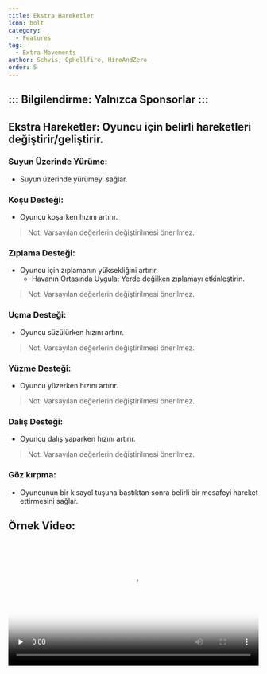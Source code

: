 ```yaml
---
title: Ekstra Hareketler
icon: bolt
category:
  - Features
tag:
  - Extra Movements
author: Schvis, OpHellfire, HiroAndZero
order: 5
---
```

::: Bilgilendirme: Yalnızca Sponsorlar
:::
---
## Ekstra Hareketler: Oyuncu için belirli hareketleri değiştirir/geliştirir.
### Suyun Üzerinde Yürüme:
- Suyun üzerinde yürümeyi sağlar.
### Koşu Desteği:
- Oyuncu koşarken hızını artırır.
> Not: Varsayılan değerlerin değiştirilmesi önerilmez.
### Zıplama Desteği:
- Oyuncu için zıplamanın yüksekliğini artırır.
    - Havanın Ortasında Uygula: Yerde değilken zıplamayı etkinleştirin.
> Not: Varsayılan değerlerin değiştirilmesi önerilmez.
### Uçma Desteği:
- Oyuncu süzülürken hızını artırır.
> Not: Varsayılan değerlerin değiştirilmesi önerilmez.
### Yüzme Desteği: 
- Oyuncu yüzerken hızını artırır.
> Not: Varsayılan değerlerin değiştirilmesi önerilmez.
### Dalış Desteği:
- Oyuncu dalış yaparken hızını artırır.
> Not: Varsayılan değerlerin değiştirilmesi önerilmez.
### Göz kırpma:
- Oyuncunun bir kısayol tuşuna bastıktan sonra belirli bir mesafeyi hareket ettirmesini sağlar.

## Örnek Video:

<video controls preload="none" width="100%" poster="https://nextcloud.atruicardona.xyz/s/RsLzFEcNLJKqtLC/preview"><source src="https://nextcloud.atruicardona.xyz/s/RsLzFEcNLJKqtLC/download" type="video/mp4"></video>
